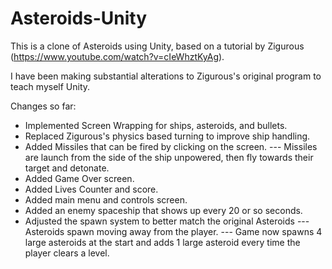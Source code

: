 # Asteroids-Unity
This is a clone of Asteroids using Unity, based on a tutorial by Zigurous (https://www.youtube.com/watch?v=cIeWhztKyAg).

I have been making substantial alterations to Zigurous's original program to teach myself Unity.

Changes so far:
- Implemented Screen Wrapping for ships, asteroids, and bullets.
- Replaced Zigurous's physics based turning to improve ship handling.
- Added Missiles that can be fired by clicking on the screen. 
--- Missiles are launch from the side of the ship unpowered, then fly towards their target and detonate.
- Added Game Over screen. 
- Added Lives Counter and score.
- Added main menu and controls screen.
- Added an enemy spaceship that shows up every 20 or so seconds.
- Adjusted the spawn system to better match the original Asteroids
--- Asteroids spawn moving away from the player.
--- Game now spawns 4 large asteroids at the start and adds 1 large asteroid every time the player clears a level.
